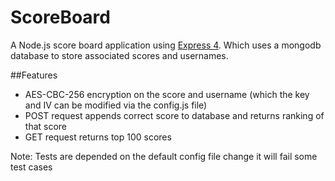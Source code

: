 
# ScoreBoard
A Node.js score board application using [Express 4](http://expressjs.com/). Which uses a mongodb database to store associated scores and usernames.

##Features
- AES-CBC-256 encryption on the score and username (which the key and IV can be modified via the config.js file)
- POST request appends correct score to database and returns ranking of that score
- GET request returns top 100 scores

Note: Tests are depended on the default config file change it will fail some test cases
